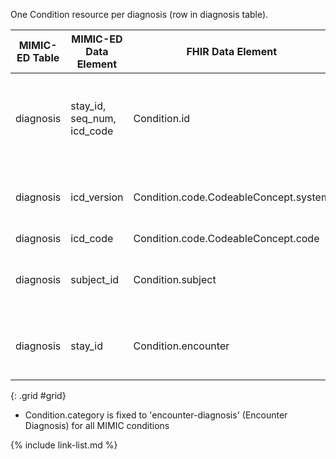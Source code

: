 One Condition resource per diagnosis (row in diagnosis table).

|MIMIC-ED Table|MIMIC-ED Data Element|FHIR Data Element|FHIR Profile|Notes| 
|---|---|---|---|---|
|diagnosis|stay_id, seq_num, icd_code|Condition.id|[MimicCondition]|Id made up of concatenation of stay_id, seq_num, and icd_code, converted to UUID5|
|diagnosis|icd_version|Condition.code.CodeableConcept.system|[MimicCondition]|If '9' URI of ICD9 if '10' URI of ICD10 (MIMIC code systems)|
|diagnosis|icd_code|Condition.code.CodeableConcept.code|[MimicCondition]||
|diagnosis|subject_id|Condition.subject|[MimicCondition]|Links to a MimicPatient with corresponding identifier|
|diagnosis|stay_id|Condition.encounter|[MimicCondition]|Links to a MimicEncounter with corresponding identifier|
{: .grid #grid}

* Condition.category is fixed to 'encounter-diagnosis' (Encounter Diagnosis) for all MIMIC conditions

{% include link-list.md %}
